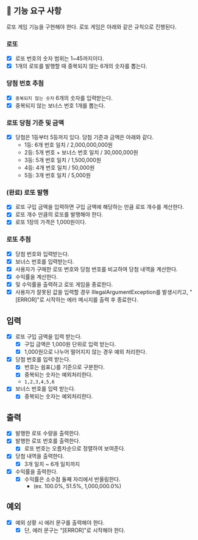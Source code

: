 ## 🚀 기능 요구 사항
로또 게임 기능을 구현해야 한다. 로또 게임은 아래와 같은 규칙으로 진행된다.

### 로또
- [x] 로또 번호의 숫자 범위는 1~45까지이다.
- [x] 1개의 로또를 발행할 때 중복되지 않는 6개의 숫자를 뽑는다.

### 당첨 번호 추첨
- [x] `중복되지 않는 숫자` 6개의 숫자를 입력받는다.
- [x] 중복되지 않는 보너스 번호 1개를 뽑는다.

### 로또 당첨 기준 및 금액
- [x] 당첨은 1등부터 5등까지 있다. 당첨 기준과 금액은 아래와 같다.
    - 1등: 6개 번호 일치 / 2,000,000,000원
    - 2등: 5개 번호 + 보너스 번호 일치 / 30,000,000원
    - 3등: 5개 번호 일치 / 1,500,000원
    - 4등: 4개 번호 일치 / 50,000원
    - 5등: 3개 번호 일치 / 5,000원

### (완료) 로또 발행
- [x] 로또 구입 금액을 입력하면 구입 금액에 해당하는 만큼 로또 개수를 계산한다.
- [x] 로또 개수 만큼의 로또를 발행해야 한다.
- [x] 로또 1장의 가격은 1,000원이다.

### 로또 추첨
- [x] 당첨 번호와 입력받는다.
- [x] 보너스 번호를 입력받는다.
- [x] 사용자가 구매한 로또 번호와 당첨 번호를 비교하여 당첨 내역을 계산한다.
- [x] 수익률을 계산한다.
- [x] 및 수익률을 출력하고 로또 게임을 종료한다.
- [x] 사용자가 잘못된 값을 입력할 경우 IllegalArgumentException를 발생시키고, "[ERROR]"로 시작하는 에러 메시지를 출력 후 종료한다.

## 입력
- [x] 로또 구입 금액을 입력 받는다.
  - [x] 구입 금액은 1,000원 단위로 입력 받는다.
  - [x] 1,000원으로 나누어 떨어지지 않는 경우 예외 처리한다.
- [x] 당첨 번호를 입력 받는다.
  - [x] 번호는 쉼표(,)를 기준으로 구분한다.
  - [x] 중복되는 숫자는 예외처리한다.
  - ```1,2,3,4,5,6```
- [x] 보너스 번호를 입력 받는다.
  - [x] 중복되는 숫자는 예외처리한다.

## 출력
- [x] 발행한 로또 수량을 출력한다.
- [x] 발행한 로또 번호를 출력한다.
  - [x] 로또 번호는 오름차순으로 정렬하여 보여준다.
- [x] 당첨 내역을 출력한다.
  - [x] 3개 일치 ~ 6개 일치까지
- [x] 수익률을 출력한다.
  - [x] 수익률은 소수점 둘째 자리에서 반올림한다. 
    - (ex. 100.0%, 51.5%, 1,000,000.0%)

## 예외
- [x] 예외 상황 시 에러 문구를 출력해야 한다.
  - [x] 단, 에러 문구는 "[ERROR]"로 시작해야 한다.